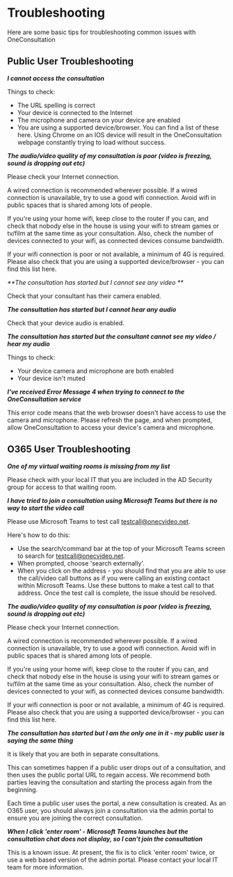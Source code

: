 # Troubleshooting

Here are some basic tips for troubleshooting common issues with OneConsultation 

## Public User Troubleshooting


_**I cannot access the consultation**_

Things to check: 
 * The URL spelling is correct
 * Your device is connected to the Internet
 * The microphone and camera on your device are enabled 
 * You are using a supported device/browser. You can find a list of these here. Using Chrome on an IOS device will result in the OneConsultation webpage constantly trying to load without success. 


 _**The audio/video quality of my consultation is poor (video is freezing, sound is dropping out etc)**_
 
Please check your Internet connection. 

A wired connection is recommended wherever possible. If a wired connection is unavailable, try to use a good wifi connection. Avoid wifi in public spaces that is shared among lots of people. 

If you're using your home wifi, keep close to the router if you can, and check that nobody else in the house is using your  wifi to stream games or tv/film at the same time as your consultation. Also, check the number of devices connected to your wifi, as connected devices consume bandwidth. 

If your wifi connection is poor or not available, a minimum of 4G is required. 
Please also check that you are using a supported device/browser - you can find this list here. 


_**The consultation has started but I cannot see any video **_

Check that your consultant has their camera enabled. 


_**The consultation has started but I cannot hear any audio**_

Check that your device audio is enabled. 


_**The consultation has started but the consultant cannot see my video / hear my audio**_ 

Things to check: 
* Your device camera and microphone are both enabled 
* Your device isn't muted 


_**I've received Error Message 4 when trying to connect to the OneConsultation service**_ 

This error code means that the web browser doesn't have access to use the camera and microphone. Please refresh the page, and when prompted, allow OneConsultation to access your device's camera and microphone. 


## O365 User Troubleshooting


_**One of my virtual waiting rooms is missing from my list**_

Please check with your local IT that you are included in the AD Security group for access to that waiting room. 


_**I have tried to join a consultation using Microsoft Teams but there is no way to start the video call**_

Please use Microsoft Teams to test call testcall@onecvideo.net. 

Here's how to do this:
* Use the search/command bar at the top of your Microsoft Teams screen to search for testcall@onecvideo.net. 
* When prompted, choose 'search externally'. 
* When you click on the address - you should find that you are able to use the call/video call buttons as if you were calling an existing contact within Microsoft Teams. Use these buttons to make a test call to that address. Once the test call is complete, the issue should be resolved. 

_**The audio/video quality of my consultation is poor (video is freezing, sound is dropping out etc)**_  

Please check your Internet connection. 

A wired connection is recommended wherever possible. If a wired connection is unavailable, try to use a good wifi connection. Avoid wifi in public spaces that is shared among lots of people. 

If you're using your home wifi, keep close to the router if you can, and check that nobody else in the house is using your  wifi to stream games or tv/film at the same time as your consultation. Also, check the number of devices connected to your wifi, as connected devices consume bandwidth. 

If your wifi connection is poor or not available, a minimum of 4G is required. 
Please also check that you are using a supported device/browser - you can find this list here.

_**The consultation has started but I am the only one in it - my public user is saying the same thing**_ 

It is likely that you are both in separate consultations. 

This can sometimes happen if a public user drops out of a consultation, and then uses the public portal URL to regain access. We recommend both parties leaving the consultation and starting the process again from the beginning.

Each time a public user uses the portal, a new consultation is created. As an O365 user, you should always join a consultation via the admin portal to ensure you are joining the correct consultation. 

_**When I click 'enter room' - Microsoft Teams launches but the consultation chat does not display, so I can't join the consultation**_ 

This is a known issue. At present, the fix is to click 'enter room' twice, or use a web based version of the admin portal. 
Please contact your local IT team for more information. 
